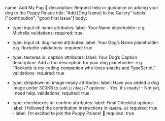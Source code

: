 name: Add My Pup 🐶
description: Request help or guidance on adding your dog to the Puppy Palace
title: "Add [Dog Name] to the Gallery"
labels: ["contribution", "good first issue"]
body:
  - type: input
    id: name
    attributes:
      label: Your Name
      placeholder: e.g. Michelle
    validations:
      required: true

  - type: input
    id: dog-name
    attributes:
      label: Your Dog’s Name
      placeholder: e.g. Rockette
    validations:
      required: true

  - type: textarea
    id: caption
    attributes:
      label: Your Dog’s Caption
      description: Add a fun description for your dog
      placeholder: e.g. "Rockette is my coding companion who loves snacks and TypeScript."
    validations:
      required: true

  - type: dropdown
    id: image-ready
    attributes:
      label: Have you added a dog image under 300KB to `public/dogs/`?
      options:
        - Yes, it's ready!
        - Not yet, I need help.
    validations:
      required: true

  - type: checkboxes
    id: confirm
    attributes:
      label: Final Checklist
      options:
        - label: I followed the contribution instructions in `README.md`
          required: true
        - label: I’m excited to join the Puppy Palace! 🐾
          required: true
